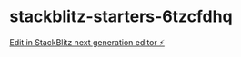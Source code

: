 # stackblitz-starters-6tzcfdhq

[Edit in StackBlitz next generation editor ⚡️](https://stackblitz.com/~/github.com/ClebsDSGN/stackblitz-starters-6tzcfdhq)